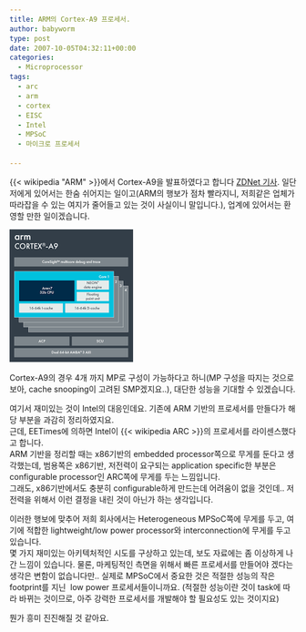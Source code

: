 ```yaml
---
title: ARM의 Cortex-A9 프로세서.
author: babyworm
type: post
date: 2007-10-05T04:32:11+00:00
categories:
  - Microprocessor
tags:
  - arc
  - arm
  - cortex
  - EISC
  - Intel
  - MPSoC
  - 마이크로 프로세서

---
```

{{< wikipedia "ARM" >}}에서 Cortex-A9을 발표하였다고 합니다 [ZDNet 기사](http://www.zdnet.co.kr/news/enterprise/cpu/0,39031075,39161980,00.htm). 일단 저에게 있어서는 한숨 쉬어지는 일이고(ARM의 행보가 점차 빨라지니, 저희같은 업체가 따라잡을 수 있는 여지가 줄어들고 있는 것이 사실이니 말입니다.), 업계에 있어서는 환영할 만한 일이겠습니다.

<img src="featured_cortex_a9.png">

Cortex-A9의 경우 4개 까지 MP로 구성이 가능하다고 하니(MP 구성을 따지는 것으로 보아, cache snooping이 고려된 SMP겠지요..), 대단한 성능을 기대할 수 있겠습니다.

여기서 재미있는 것이 Intel의 대응인데요. 기존에 ARM 기반의 프로세서를 만들다가 해당 부분을 과감히 정리하였지요.
<br>
근데, EETimes에 의하면 Intel이 {{< wikipedia ARC >}}의 프로세서를 라이센스했다고 합니다.
<br>
ARM 기반을 정리할 때는 x86기반의 embedded processor쪽으로 무게를 둔다고 생각했는데, 범용쪽은 x86기반, 저전력이 요구되는 application specific한 부분은 configurable processor인 ARC쪽에 무게를 두는 느낌입니다.
<br>
그래도, x86기반에서도 충분히 configurable하게 만드는데 어려움이 없을 것인데.. 저전력을 위해서 이런 결정을 내린 것이 아닌가 하는 생각입니다.

이러한 행보에 맞추어 저희 회사에서는 Heterogeneous MPSoC쪽에 무게를 두고, 여기에 적합한 lightweight/low power processor와 interconnection에 무게를 두고 있습니다.
<br>
몇 가지 재미있는 아키텍처적인 시도를 구상하고 있는데, 보도 자료에는 좀 이상하게 나간 느낌이 있습니다. 물론, 마케팅적인 측면을 위해서 빠른 프로세서를 만들어야 겠다는 생각은 변함이 없습니다만.. 실제로 MPSoC에서 중요한 것은 적절한 성능의 작은 footprint를 지닌 &nbsp;low power 프로세서들이니까요. (적절한 성능이란 것이 task에 따라 바뀌는 것이므로, 아주 강력한 프로세서를 개발해야 할 필요성도 있는 것이지요)

뭔가 흥미 진진해질 것 같아요.
